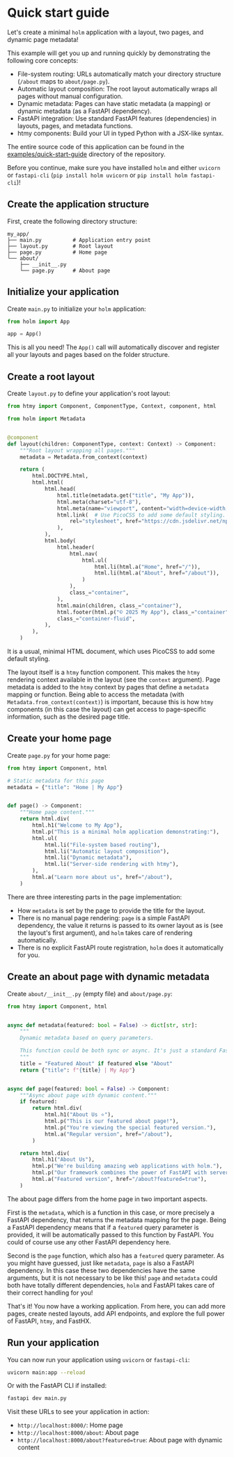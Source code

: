 # Quick start guide

Let's create a minimal `holm` application with a layout, two pages, and dynamic page metadata!

This example will get you up and running quickly by demonstrating the following core concepts:

- File-system routing: URLs automatically match your directory structure (`/about` maps to `about/page.py`).
- Automatic layout composition: The root layout automatically wraps all pages without manual configuration.
- Dynamic metadata: Pages can have static metadata (a mapping) or dynamic metadata (as a FastAPI dependency).
- FastAPI integration: Use standard FastAPI features (dependencies) in layouts, pages, and metadata functions.
- htmy components: Build your UI in typed Python with a JSX-like syntax.

The entire source code of this application can be found in the [examples/quick-start-guide](https://github.com/volfpeter/holm/tree/main/examples/quick-start-guide) directory of the repository.

Before you continue, make sure you have installed `holm` and either `uvicorn` or `fastapi-cli` (`pip install holm uvicorn` or `pip install holm fastapi-cli`)!

## Create the application structure

First, create the following directory structure:

```
my_app/
├── main.py          # Application entry point
├── layout.py        # Root layout
├── page.py          # Home page
└── about/
    ├── __init__.py
    └── page.py      # About page
```

## Initialize your application

Create `main.py` to initialize your `holm` application:

```python hl_lines="1 3"
from holm import App

app = App()
```

This is all you need! The `App()` call will automatically discover and register all your layouts and pages based on the folder structure.

## Create a root layout

Create `layout.py` to define your application's root layout:

```python hl_lines="6-7 9 15 18-20 32"
from htmy import Component, ComponentType, Context, component, html

from holm import Metadata


@component
def layout(children: ComponentType, context: Context) -> Component:
    """Root layout wrapping all pages."""
    metadata = Metadata.from_context(context)

    return (
        html.DOCTYPE.html,
        html.html(
            html.head(
                html.title(metadata.get("title", "My App")),
                html.meta(charset="utf-8"),
                html.meta(name="viewport", content="width=device-width, initial-scale=1"),
                html.link(  # Use PicoCSS to add some default styling.
                    rel="stylesheet", href="https://cdn.jsdelivr.net/npm/@picocss/pico@2/css/pico.min.css"
                ),
            ),
            html.body(
                html.header(
                    html.nav(
                        html.ul(
                            html.li(html.a("Home", href="/")),
                            html.li(html.a("About", href="/about")),
                        )
                    ),
                    class_="container",
                ),
                html.main(children, class_="container"),
                html.footer(html.p("© 2025 My App"), class_="container"),
                class_="container-fluid",
            ),
        ),
    )
```

It is a usual, minimal HTML document, which uses PicoCSS to add some default styling.

The layout itself is a `htmy` function component. This makes the `htmy` rendering context available in the layout (see the `context` argument). Page metadata is added to the `htmy` context by pages that define a `metadata` mapping or function. Being able to access the metadata (with `Metadata.from_context(context)`) is important, because this is how `htmy` components (in this case the layout) can get access to page-specific information, such as the desired page title.

## Create your home page

Create `page.py` for your home page:

```python hl_lines="4"
from htmy import Component, html

# Static metadata for this page
metadata = {"title": "Home | My App"}


def page() -> Component:
    """Home page content."""
    return html.div(
        html.h1("Welcome to My App"),
        html.p("This is a minimal holm application demonstrating:"),
        html.ul(
            html.li("File-system based routing"),
            html.li("Automatic layout composition"),
            html.li("Dynamic metadata"),
            html.li("Server-side rendering with htmy"),
        ),
        html.a("Learn more about us", href="/about"),
    )
```

There are three interesting parts in the page implementation:

- How `metadata` is set by the page to provide the title for the layout.
- There is no manual page rendering: `page` is a simple FastAPI dependency, the value it returns is passed to its owner layout as is (see the layout's first argument), and `holm` takes care of rendering automatically.
- There is no explicit FastAPI route registration, `holm` does it automatically for you.

## Create an about page with dynamic metadata

Create `about/__init__.py` (empty file) and `about/page.py`:

```python hl_lines="4 14"
from htmy import Component, html


async def metadata(featured: bool = False) -> dict[str, str]:
    """
    Dynamic metadata based on query parameters.

    This function could be both sync or async. It's just a standard FastAPI dependency.
    """
    title = "Featured About" if featured else "About"
    return {"title": f"{title} | My App"}


async def page(featured: bool = False) -> Component:
    """Async about page with dynamic content."""
    if featured:
        return html.div(
            html.h1("About Us ⭐"),
            html.p("This is our featured about page!"),
            html.p("You're viewing the special featured version."),
            html.a("Regular version", href="/about"),
        )

    return html.div(
        html.h1("About Us"),
        html.p("We're building amazing web applications with holm."),
        html.p("Our framework combines the power of FastAPI with server-side rendering."),
        html.a("Featured version", href="/about?featured=true"),
    )
```

The about page differs from the home page in two important aspects.

First is the `metadata`, which is a function in this case, or more precisely a FastAPI dependency, that returns the metadata mapping for the page. Being a FastAPI dependency means that if a `featured` query parameter is provided, it will be automatically passed to this function by FastAPI. You could of course use any other FastAPI dependency here.

Second is the `page` function, which also has a `featured` query parameter. As you might have guessed, just like `metadata`, `page` is also a FastAPI dependency. In this case these two dependencies have the same arguments, but it is not necessary to be like this! `page` and `metadata` could both have totally different dependencies, `holm` and FastAPI takes care of their correct handling for you!

That's it! You now have a working application. From here, you can add more pages, create nested layouts, add API endpoints, and explore the full power of FastAPI, `htmy`, and FastHX.

## Run your application

You can now run your application using `uvicorn` or `fastapi-cli`:

```bash
uvicorn main:app --reload
```

Or with the FastAPI CLI if installed:

```bash
fastapi dev main.py
```

Visit these URLs to see your application in action:

- `http://localhost:8000/`: Home page
- `http://localhost:8000/about`: About page
- `http://localhost:8000/about?featured=true`: About page with dynamic content
